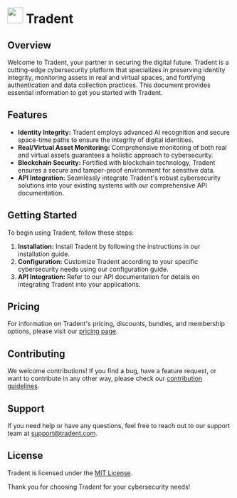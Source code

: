 #  <img src="https://user-images.githubusercontent.com/61543012/194734399-fb60b593-9b9e-4586-87bf-c29118e516c0.png" height="35" width="35" align-items="center" justify-content="center" /> Tradent

## Overview

Welcome to Tradent, your partner in securing the digital future. Tradent is a cutting-edge cybersecurity platform that specializes in preserving identity integrity, monitoring assets in real and virtual spaces, and fortifying authentication and data collection practices. This document provides essential information to get you started with Tradent.

## Features

- **Identity Integrity:** Tradent employs advanced AI recognition and secure space-time paths to ensure the integrity of digital identities.
- **Real/Virtual Asset Monitoring:** Comprehensive monitoring of both real and virtual assets guarantees a holistic approach to cybersecurity.
- **Blockchain Security:** Fortified with blockchain technology, Tradent ensures a secure and tamper-proof environment for sensitive data.
- **API Integration:** Seamlessly integrate Tradent's robust cybersecurity solutions into your existing systems with our comprehensive API documentation.

## Getting Started

To begin using Tradent, follow these steps:

1. **Installation:** Install Tradent by following the instructions in our installation guide.
2. **Configuration:** Customize Tradent according to your specific cybersecurity needs using our configuration guide.
3. **API Integration:** Refer to our API documentation for details on integrating Tradent into your applications.

## Pricing

For information on Tradent's pricing, discounts, bundles, and membership options, please visit our [pricing page](link-to-pricing).

## Contributing

We welcome contributions! If you find a bug, have a feature request, or want to contribute in any other way, please check our [contribution guidelines](link-to-contributing).

## Support

If you need help or have any questions, feel free to reach out to our support team at support@tradent.com.

## License

Tradent is licensed under the [MIT License](link-to-license).

Thank you for choosing Tradent for your cybersecurity needs!
